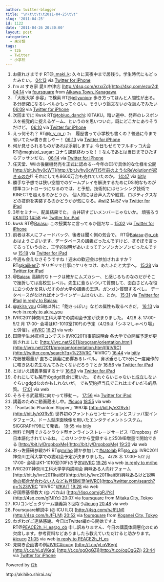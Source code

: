 ```yaml
---
author: twitter-blogger
title: "\n\t\t\t\t2011-04-25\t\t"
slug: '2011-04-25'
id: 1122
date: '2011-04-26 20:30:00'
layout: post
categories:
  - 未分類
tags:
  - t2b
  - Twitter
  - 小学校
---
```


<div xmlns:georss="http://www.georss.org/georss">

1.  <span><span>お疲れさまです RT@[_maki_k](http://twitter.com/_maki_k "_maki_k"): 久々に真夜中まで居残り。学生時代にもどったみたい。</span> <span>[<span>04:13</span>](http://twitter.com/o_ob/status/62534585313005568) <span>via [Twitter for iPhone](http://twitter.com/)</span></span></span>
2.  <span><span>I'm at すき家 愛川中津店 [http://4sq.com/ezxrZd](http://4sq.com/ezxrZd)</span> <span>[<span>04:14</span>](http://twitter.com/o_ob/status/62534837814296576) <span>via [foursquare](http://foursquare.com)</span> from [Aikawa Town, Kanagawa<span></span>](http://maps.google.com/maps?q=35.521288,139.329289)</span></span>
3.  <span><span>「大阪大学 歩容」で検索 RT@[jellyunion](http://twitter.com/jellyunion "jellyunion"): 歩き方ってほんと人間性が出る。多分研究になるレベルかもってぐらい。そういう論文ないかな読んでみたい</span> <span>[<span>06:09</span>](http://twitter.com/o_ob/status/62563928781230081) <span>via [Twitter for iPhone](http://twitter.com/)</span></span></span>
4.  <span><span>次回までに Kwsk RT@[tobiuo_danchi](http://twitter.com/tobiuo_danchi "tobiuo_danchi"): KITAKU。暗い道中、発声のレスポンスを視覚的に捉えるゲーム、というのを思いついた。既にどこかにありそうだけど。</span> <span>[<span>06:10</span>](http://twitter.com/o_ob/status/62564089540526080) <span>via [Twitter for iPhone](http://twitter.com/)</span></span></span>
5.  <span><span>えっ何それ？ RT@[k_y_m_r](http://twitter.com/k_y_m_r "k_y_m_r"): ｴｯ　履歴書って小学校も書くの？普通に今まで省いてたｗ書き直しやー！</span> <span>[<span>06:13</span>](http://twitter.com/o_ob/status/62564974089871361) <span>via [Twitter for iPhone](http://twitter.com/)</span></span></span>
6.  <span><span>何か見せられるものがあれば添削しますよ 今日もゼミでフルボッコ大会 RT@[magistel_sugar](http://twitter.com/magistel_sugar "magistel_sugar"): コナミ課題終わった！！なんであとは当日までひたすらデッサンだな。</span> <span>[<span>06:14</span>](http://twitter.com/o_ob/status/62565254235820033) <span>via [Twitter for iPhone](http://twitter.com/)</span></span></span>
7.  <span><span>任天堂、Wiiの後継機発売を正式に認める--今年のE3で具体的な仕様を公開 [http://bit.ly/hy0cWT](http://bit.ly/hy0cWT)5年前のようなReVolutionが起きるのか!? それにしても8600万台も売れていたのか。</span> <span>[<span>14:47</span>](http://twitter.com/o_ob/status/62694211023147008) <span>via [bitly](http://bit.ly)</span></span></span>
8.  <span><span>勝手な予想では狭い空間でのゲームプレイを解決するためにDSi的なものが標準コントローラになるのでは、と予想。技術的にはセンシング技術でKINECTを超えるのかどうか。 個人的には音声入力や触覚、ロボティクスなどの技術を実装するのかどうかが気になる。[#wii2](http://twitter.com/search?q=%23wii2 "#wii2")</span> <span>[<span>14:57</span>](http://twitter.com/o_ob/status/62696831137751042) <span>via [Twitter for iPad](http://itunes.apple.com/app/twitter/id333903271?mt=8)</span></span></span>
9.  <span><span>3年セミナー、配属結果でた。 白井研すごいメンバーじゃないか。 頑張ろう[#KAITD](http://twitter.com/search?q=%23KAITD "#KAITD")</span> <span>[<span>14:58</span>](http://twitter.com/o_ob/status/62697009357926400) <span>via [Twitter for iPad](http://itunes.apple.com/app/twitter/id333903271?mt=8)</span></span></span>
10.  <span><span>kwsk RT@[Baiasu](http://twitter.com/Baiasu "Baiasu"): この授業なに言ってるか謎だな…</span> <span>[<span>15:02</span>](http://twitter.com/o_ob/status/62697956637278208) <span>via [Twitter for iPhone](http://twitter.com/)</span></span></span>
11.  <span><span>前者は本人にフィードバック、後者は聞く側の気合で。 RT@[Baiasu](http://twitter.com/Baiasu "Baiasu"):@[o_ob](http://twitter.com/o_ob "o_ob") おはようございます、データベースの講義だったんですけど、ぼそぼそ言ってるっていうのと、工学的説明があいまってチンプンカンプンだったんですｗ</span> <span>[<span>15:18</span>](http://twitter.com/o_ob/status/62702128182996992) <span>via [Twitter for iPad](http://itunes.apple.com/app/twitter/id333903271?mt=8)</span></span></span>
12.  <span><span>今週も会えなさそうですね！週末の歓迎会は参加されますか？ RT@[kajiken7](http://twitter.com/kajiken7 "kajiken7"): ギリギリで仕事にケリをつけ、あたふたと大学へ。</span> <span>[<span>15:28</span>](http://twitter.com/o_ob/status/62704607687749633) <span>via [Twitter for iPad](http://itunes.apple.com/app/twitter/id333903271?mt=8)</span></span></span>
13.  <span><span>@[Baiasu](http://twitter.com/Baiasu "Baiasu") 高額的なトークは確かにムズカシー、と感じるものなのだがそこで挫折しては高校生レベル。先生に食らいついて質問して、面白さどんな役に立つのかを見いだすのが大学の講義の王道。ガンガン質問するべし。 データベースがなければオンラインゲームはないよ、とか。</span> <span>[<span>15:31</span>](http://twitter.com/o_ob/status/62705317984739329) <span>via [Twitter for iPad](http://itunes.apple.com/app/twitter/id333903271?mt=8)</span> [in reply to Baiasu](http://twitter.com/Baiasu/status/62704037199495168)</span></span>
14.  <span><span>@[akira_you](http://twitter.com/akira_you "akira_you") OS軸以外に「飽きっぽい」などの属性も取るべきだ。</span> <span>[<span>16:13</span>](http://twitter.com/o_ob/status/62715939858300928) <span>via web</span> [in reply to akira_you](http://twitter.com/akira_you/status/62714359792676865)</span></span>
15.  <span><span>IVRC2011神奈川工科大学での説明会予定が決まりました。 4/28 木 17:00- 5/2 月 17:00- 会場はK1-1010室(10F)の予定（4/26は「シネマしゃべり場」と併催）。[#IVRC](http://twitter.com/search?q=%23IVRC "#IVRC")</span> <span>[<span>16:21</span>](http://twitter.com/o_ob/status/62717937127145472) <span>via web</span></span></span>
16.  <span><span>国際学生対抗VRコンテスト(IVRC2011)事前説明会 各大学での開催予定が更新されました [http://ivrc.net/2011/program/orientation.html](http://ivrc.net/2011/program/orientation.html)[#IVRC](http://twitter.com/search?q=%23IVRC "#IVRC")</span> <span>[<span>16:44</span>](http://twitter.com/o_ob/status/62723718761291776) <span>via [bitly](http://bit.ly)</span></span></span>
17.  <span><span>花粉被爆量が 直ちに講義に影響あるレベル。 鼻水垂らして5分に一度発作的に咳き込む先生なんてみたくないだろう？とか</span> <span>[<span>16:56</span>](http://twitter.com/o_ob/status/62726620510814208) <span>via [Twitter for iPad](http://itunes.apple.com/app/twitter/id333903271?mt=8)</span></span></span>
18.  <span><span>とはいえ講義準備するナリ</span> <span>[<span>16:59</span>](http://twitter.com/o_ob/status/62727423036375040) <span>via [Twitter for iPad](http://itunes.apple.com/app/twitter/id333903271?mt=8)</span></span></span>
19.  <span><span>それにしても某庁のgdgd具合に驚いた。 それぐらいじゃないと成立しないぐらいgdgdなのかもしれないが。 でも契約担当氏でこれはまずいだろ的品質。</span> <span>[<span>17:01</span>](http://twitter.com/o_ob/status/62728091524542464) <span>via web</span></span></span>
20.  <span><span>そろそろ武蔵境に向かって移動ー。</span> <span>[<span>17:56</span>](http://twitter.com/o_ob/status/62741828419596288) <span>via [Twitter for iPad](http://itunes.apple.com/app/twitter/id333903271?mt=8)</span></span></span>
21.  <span><span>講義のために動画蔵出し中。[#icucg](http://twitter.com/search?q=%23icucg "#icucg")</span> <span>[<span>18:55</span>](http://twitter.com/o_ob/status/62756680592670720) <span>via web</span></span></span>
22.  <span><span>「Fantastic Phantom Slipper」1997年 [http://bit.ly/eXfRv5](http://bit.ly/eXfRv5) 世界初のファントムセンセーションとスリッパ型インタフェース、ドーム型床面映像を用いたエンタテイメントシステム。SIGGRAPH'98にて発表。</span> <span>[<span>18:55</span>](http://twitter.com/o_ob/status/62756763266596864) <span>via [bitly](http://bit.ly)</span></span></span>
23.  <span><span>無料で利用できるクラウド型オンラインストレージサービス「Dropbox」が日本語化されているね。 このリンクから登録すると250MB増量で開始できる [http://bit.ly/DropboxMe](http://bit.ly/DropboxMe)</span> <span>[<span>19:20</span>](http://twitter.com/o_ob/status/62763014859915264) <span>via web</span></span></span>
24.  <span><span>おっ佐藤研参戦か!? RT@[mriho](http://twitter.com/mriho "mriho") 誰か参加して[#satolab](http://twitter.com/search?q=%23satolab "#satolab") RT@[o_ob](http://twitter.com/o_ob "o_ob"): IVRC2011神奈川工科大学での説明会予定が決まりました。 4/28 木 17:00- 5/2 月 17:00- 会場はK1-1010室(10F)の予定[#IVRC](http://twitter.com/search?q=%23IVRC "#IVRC")</span> <span>[<span>19:26</span>](http://twitter.com/o_ob/status/62764518043955200) <span>via web</span> [in reply to mriho](http://twitter.com/mriho/status/62746307755900928)</span></span>
25.  <span><span>IVRC2011神奈川工科大学学内説明会 興味ある人向けフォーム [http://bit.ly/ivrc2011kaitBf](http://bit.ly/ivrc2011kaitBf)興味あるけど説明会の都合が合わない人なども登録推奨[#IVRC](http://twitter.com/search?q=%23IVRC "#IVRC")[#KAIT](http://twitter.com/search?q=%23KAIT "#KAIT")</span> <span>[<span>19:28</span>](http://twitter.com/o_ob/status/62764846948696064) <span>via web</span></span></span>
26.  <span><span>＠国際基督教大 (@ バカ山) [http://4sq.com/gPJlYc](http://4sq.com/gPJlYc)</span> <span>[<span>20:07</span>](http://twitter.com/o_ob/status/62774754981064704) <span>via [foursquare](http://foursquare.com)</span> from [Mitaka City, Tokyo<span></span>](http://maps.google.com/maps?q=35.686634,139.530966)</span></span>
27.  <span><span>ICUコンピュタゲーム講義第３回なう[#icucg](http://twitter.com/search?q=%23icucg "#icucg")</span> <span>[<span>20:48</span>](http://twitter.com/o_ob/status/62785060713136129) <span>via web</span></span></span>
28.  <span><span>Foursquare解説中 (@ ICU ILC) [http://4sq.com/hJfFLM](http://4sq.com/hJfFLM)</span> <span>[<span>20:52</span>](http://twitter.com/o_ob/status/62786094835572736) <span>via [foursquare](http://foursquare.com)</span> from [Koganei City, Tokyo<span></span>](http://maps.google.com/maps?q=35.690256,139.525858)</span></span>
29.  <span><span>わざわざご連絡感謝。今日はTwitter編から開始ですよ RT@[PEACE2h_H_es](http://twitter.com/PEACE2h_H_es "PEACE2h_H_es")@[o_ob](http://twitter.com/o_ob "o_ob") 申し訳ありません、今日の講義体調悪化のため欠席します。参考資料などありましたら教えていただけると助かります。[#icucg](http://twitter.com/search?q=%23icucg "#icucg")</span> <span>[<span>21:05</span>](http://twitter.com/o_ob/status/62789401033457664) <span>via web</span> [in reply to PEACE2h_H_es](http://twitter.com/PEACE2h_H_es/status/62767929946685440)</span></span>
30.  <span><span>見開き企画書の例[#IVRC](http://twitter.com/search?q=%23IVRC "#IVRC")[#icucg](http://twitter.com/search?q=%23icucg "#icucg") [http://t.co/yLqVKeg](http://t.co/yLqVKeg) [http://t.co/ogOgGZj](http://t.co/ogOgGZj)</span> <span>[<span>23:44</span>](http://twitter.com/o_ob/status/62829389544570880) <span>via [Twitter for iPhone](http://twitter.com/)</span></span></span>

</div>

Powered by [t2b](http://t2b.utilz.jp/)

<div>http://akihiko.shirai.as/</div>